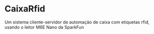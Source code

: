 # CaixaRfid
Um sistema cliente-servidor de automação de caixa com etiquetas rfid, usando o leitor M6E Nano da SparkFun
